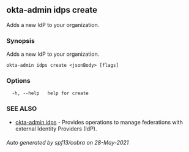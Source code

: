 ## okta-admin idps create

Adds a new IdP to your organization.

### Synopsis

Adds a new IdP to your organization.

```
okta-admin idps create <jsonBody> [flags]
```

### Options

```
  -h, --help   help for create
```

### SEE ALSO

* [okta-admin idps](okta-admin_idps.md)	 - Provides operations to manage federations with external Identity Providers (IdP).

###### Auto generated by spf13/cobra on 28-May-2021
